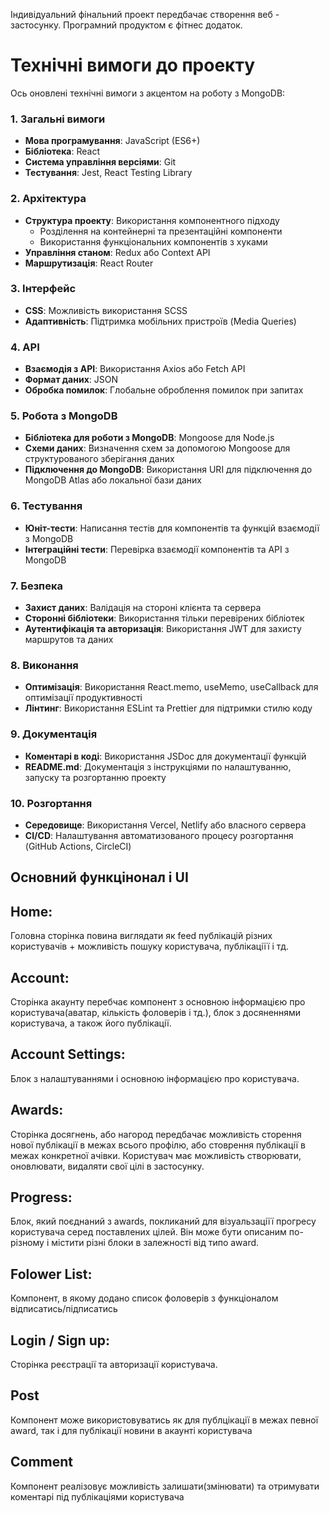 Індивідуальний фінальний проект передбачає створення веб - застосунку. Програмний продуктом є фітнес додаток.

# Технічні вимоги до проекту
Ось оновлені технічні вимоги з акцентом на роботу з MongoDB:

### 1. Загальні вимоги
- **Мова програмування**: JavaScript (ES6+)
- **Бібліотека**: React
- **Система управління версіями**: Git
- **Тестування**: Jest, React Testing Library

### 2. Архітектура
- **Структура проекту**: Використання компонентного підходу
  - Розділення на контейнерні та презентаційні компоненти
  - Використання функціональних компонентів з хуками
- **Управління станом**: Redux або Context API
- **Маршрутизація**: React Router

### 3. Інтерфейс
- **CSS**: Можливість використання SCSS
- **Адаптивність**: Підтримка мобільних пристроїв (Media Queries)

### 4. API
- **Взаємодія з API**: Використання Axios або Fetch API
- **Формат даних**: JSON
- **Обробка помилок**: Глобальне оброблення помилок при запитах

### 5. Робота з MongoDB
- **Бібліотека для роботи з MongoDB**: Mongoose для Node.js
- **Схеми даних**: Визначення схем за допомогою Mongoose для структурованого зберігання даних
- **Підключення до MongoDB**: Використання URI для підключення до MongoDB Atlas або локальної бази даних

### 6. Тестування
- **Юніт-тести**: Написання тестів для компонентів та функцій взаємодії з MongoDB
- **Інтеграційні тести**: Перевірка взаємодії компонентів та API з MongoDB

### 7. Безпека
- **Захист даних**: Валідація на стороні клієнта та сервера
- **Сторонні бібліотеки**: Використання тільки перевірених бібліотек
- **Аутентифікація та авторизація**: Використання JWT для захисту маршрутов та даних

### 8. Виконання
- **Оптимізація**: Використання React.memo, useMemo, useCallback для оптимізації продуктивності
- **Лінтинг**: Використання ESLint та Prettier для підтримки стилю коду

### 9. Документація
- **Коментарі в коді**: Використання JSDoc для документації функцій
- **README.md**: Документація з інструкціями по налаштуванню, запуску та розгортанню проекту

### 10. Розгортання
- **Середовище**: Використання Vercel, Netlify або власного сервера
- **CI/CD**: Налаштування автоматизованого процесу розгортання (GitHub Actions, CircleCI)

## Основний функцінонал і UI

## Home: 
Головна сторінка повина виглядати як feed публікацій різних користувачів + можливість пошуку користувача, публікаціїї і тд.

## Account: 
Сторінка акаунту перебчає компонент з основною інформацією про користувача(аватар, кількість фоловерів і тд.), блок з досяненнями користувача, а також його публікації.

## Account Settings: 
Блок з налаштуваннями і основною інформацією про користувача.

## Awards: 
Сторінка досягнень, або нагород передбачає можливість сторення нової публікації в межах всього профілю, або стоврення публікації в межах конкретної ачівки.
Користувач має можливість створювати, оновлювати, видаляти свої цілі в застосунку. 

## Progress: 
Блок, який поєднаний з awards, покликаний для візуальзаціїї прогресу користувача серед поставлених цілей. Він може бути описаним по-різному і містити різні блоки в залежності від типо award.

## Folower List:
Компонент, в якому додано список фоловерів з функціоналом відписатись/підписатись

## Login / Sign up:
Сторінка реєстрації та авторизації користувача.

## Post
Компонент може використовуватись як для публцікації в межах певної award, так і для публікації новини в акаунті користувача

## Comment
Компонент реалізовує можливість залишати(змінювати) та отримувати коментарі під публікаціями користувача



